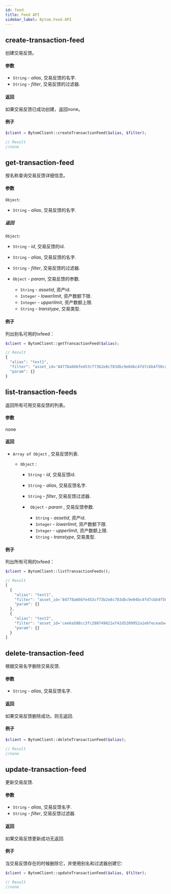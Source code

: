 ```yaml
---
id: feed
title: Feed API
sidebar_label: Bytom.Feed.API
---
```


## create-transaction-feed

创建交易反馈。

#### 参数

- `String` - *alias*, 交易反馈的名字.
- `String` - *filter*, 交易反馈的过滤器.

#### 返回

如果交易反馈已成功创建，返回none。

#### 例子
```php
$client = BytomClient::createTransactionFeed($alias, $filter);
```
```js
// Result
//none
```

## get-transaction-feed

按名称查询交易反馈详细信息。

#### 参数

`Object`:

- `String` - *alias*, 交易反馈的名字.

##### 返回

`Object`:

- `String` - *id*, 交易反馈的id.

- `String` - *alias*, 交易反馈的名字.

- `String` - *filter*, 交易反馈的过滤器.

- `Object` - *param*, 交易反馈的参数.
  - `String` - *assetid*, 资产id.
  - `Integer` - *lowerlimit*, 资产数额下限.
  - `Integer` - *upperlimit*, 资产数额上限.
  - `String` - *transtype*, 交易类型.

#### 例子

列出别名可用的txfeed：
```php
$client = BytomClient::getTransactionFeed($alias);
```
```js
// Result
{
  "alias": "test1",
  "filter": "asset_id='84778a666fe453cf73b2e8c783dbc9e04bc4fd7cbb4f50caeaee99cf9967ebed' AND amount_lower_limit = 50 AND amount_upper_limit = 100",
  "param": {}
}
```

## list-transaction-feeds

返回所有可用交易反馈的列表。

#### 参数

none

#### 返回

- `Array of Object` , 交易反馈列表.

  - `Object` :

    - `String` - *id*, 交易反馈id.

    - `String` - *alias*, 交易反馈名字.

    - `String` - *filter*, 交易反馈过滤器.

    - ` Object` - *param* , 交易反馈参数.
      - `String` - *assetid*, 资产id.
      - `Integer` - *lowerlimit*, 资产数额下限.
      - `Integer` - *upperlimit*, 资产数额上限.
      - `String` - *transtype*, 交易类型.

#### 例子

列出所有可用的txfeed：
```php
$client = BytomClient::listTransactionFeeds();
```
```js
// Result
[
  {
    "alias": "test1",
    "filter": "asset_id='84778a666fe453cf73b2e8c783dbc9e04bc4fd7cbb4f50caeaee99cf9967ebed' AND amount_lower_limit = 50 AND amount_upper_limit = 100",
    "param": {}
  },
  {
    "alias": "test2",
    "filter": "asset_id='cee6a588cc3fc280749021ef42d5209952a1e6feceada4e69dd8a424ad22b199' AND amount_lower_limit = 30 AND amount_upper_limit = 100",
    "param": {}
  }
]
```

## delete-transaction-feed

根据交易名字删除交易反馈.

#### 参数

- `String` - *alias*, 交易反馈名字.

#### 返回

如果交易反馈删除成功，则无返回.

#### 例子
```php
$client = BytomClient::deleteTransactionFeed($alias);
```
```js
// Result
//none
```

## update-transaction-feed

更新交易反馈.

#### 参数

- `String` - *alias*, 交易反馈名字.
- `String` - *filter*, 交易反馈过滤器.

#### 返回

如果交易反馈更新成功无返回.

#### 例子

当交易反馈存在的时候删除它，并使用别名和过滤器创建它:
```php
$client = BytomClient::updateTransactionFeed($alias, $filter);
```
```js
// Result
//none
```